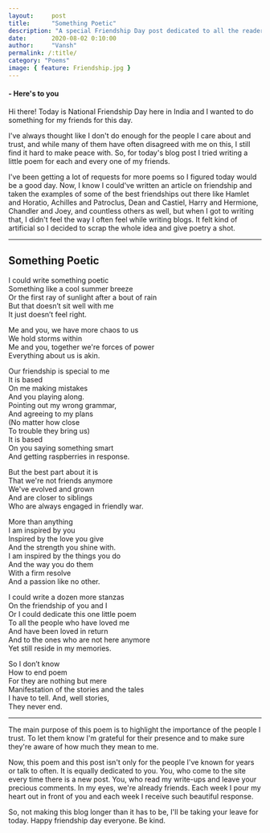 ```yaml
---
layout:     post
title:      "Something Poetic"
description: "A special Friendship Day post dedicated to all the readers."
date:       2020-08-02 0:10:00
author:     "Vansh"
permalink: /:title/
category: "Poems"
image: { feature: Friendship.jpg }
---
```


#### - Here's to you

Hi there! Today is National Friendship Day here in India and I wanted to do something for my
friends for this day.

I've always thought like I don't do enough for the people I care about and trust, and while many of
them have often disagreed with me on this, I still find it hard to make peace with. So, for today's
blog post I tried writing a little poem for each and every one of my friends.

I've been getting a lot of requests for more poems so I figured today would be a good day. Now,
I know I could've written an article on friendship and taken the examples of some of the best
friendships out there like Hamlet and Horatio, Achilles and Patroclus, Dean and Castiel, Harry
and Hermione, Chandler and Joey, and countless others as well, but when I got to writing that, I
didn't feel the way I often feel while writing blogs. It felt kind of artificial so I decided to scrap the
whole idea and give poetry a shot.

***

## Something Poetic

I could write something poetic  
Something like a cool summer breeze  
Or the first ray of sunlight after a bout of rain  
But that doesn’t sit well with me  
It just doesn’t feel right.

Me and you, we have more chaos to us  
We hold storms within  
Me and you, together we're forces of power  
Everything about us is akin.

Our friendship is special to me  
It is based  
On me making mistakes  
And you playing along.  
Pointing out my wrong grammar,  
And agreeing to my plans  
(No matter how close  
To trouble they bring us)  
It is based  
On you saying something smart  
And getting raspberries in response.

But the best part about it is  
That we're not friends anymore  
We've evolved and grown  
And are closer to siblings  
Who are always engaged in friendly war.

More than anything  
I am inspired by you  
Inspired by the love you give  
And the strength you shine with.  
I am inspired by the things you do  
And the way you do them  
With a firm resolve  
And a passion like no other.

I could write a dozen more stanzas  
On the friendship of you and I  
Or I could dedicate this one little poem  
To all the people who have loved me  
And have been loved in return  
And to the ones who are not here anymore  
Yet still reside in my memories.

So I don’t know  
How to end poem  
For they are nothing but mere  
Manifestation of the stories and the tales  
I have to tell. And, well stories,  
They never end.

***

The main purpose of this poem is to highlight the importance of the people I trust. To let them
know I'm grateful for their presence and to make sure they're aware of how much they mean to
me.

Now, this poem and this post isn't only for the people I've known for years or talk to often. It is
equally dedicated to you. You, who come to the site every time there is a new post. You, who
read my write-ups and leave your precious comments. In my eyes, we're already friends. Each
week I pour my heart out in front of you and each week I receive such beautiful response.

So, not making this blog longer than it has to be, I'll be taking your leave for today. Happy
friendship day everyone. Be kind.
